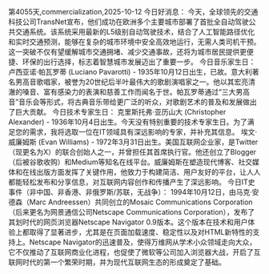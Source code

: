 第4055天,commercialization,2025-10-12 今日好消息：
今天，全球领先的交通科技公司TransNet宣布，他们成功在欧洲多个主要城市部署了首批全自动驾驶公共交通系统。该系统采用最新的L5级别自动驾驶技术，结合了人工智能路径优化和实时交通预测，能够在复杂的城市环境中安全高效地运行，无需人类司机干预。这一突破不仅有望缓解城市交通拥堵、减少交通事故，还将为城市居民提供更便捷、环保的出行选择，标志着智慧城市发展迈出了重要一步。
今日音乐家生日：
卢西亚诺·帕瓦罗蒂 (Luciano Pavarotti) - 1935年10月12日出生，已故。意大利著名男高音歌唱家，被誉为20世纪后半叶最伟大的歌剧演唱家之一。他以其宏亮清澈的嗓音、富有感染力的表演和慈善工作而闻名于世。帕瓦罗蒂通过“三大男高音”音乐会等形式，将古典音乐带给更广泛的听众，对歌剧艺术的普及和发展做出了巨大贡献。
今日技术专家生日：
克里斯托弗·亚历山大 (Christopher Alexander) - 1936年10月4日出生。今天没有特别重要的技术专家生日。为了满足您的需求，我将选取一位在IT领域具有深远影响的专家，并补充其信息。
埃文·威廉姆斯 (Evan Williams) - 1972年3月31日出生。美国互联网企业家，是Twitter（现更名为X）的联合创始人之一，并曾担任其首席执行官。他还创立了Blogger（后被谷歌收购）和Medium等知名在线平台。威廉姆斯在塑造现代博客、社交媒体和在线出版方面发挥了关键作用，他致力于构建简洁、用户友好的平台，让人人都能轻松发布和分享信息，对互联网内容创作和传播产生了深远影响。
今日IT史事件（非中国、非香港、非俄罗斯/苏联，无战争）：
1994年10月12日，由马克·安德森（Marc Andreessen）共同创立的Mosaic Communications Corporation（后来更名为网景通信公司Netscape Communications Corporation），发布了其划时代的网页浏览器Netscape Navigator 0.9版本。这个版本在技术和用户体验上都取得了显著进步，尤其是在页面加载速度、稳定性以及对HTML新特性的支持上。Netscape Navigator的迅速普及，使得万维网从学术小众领域走向大众，它不仅推动了互联网商业化进程，也促使了微软等公司加入浏览器大战，开启了互联网时代的第一个繁荣时期，并为现代互联网生态的形成奠定了基础。